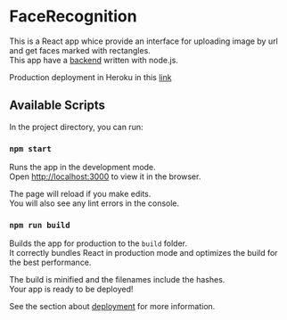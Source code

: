# FaceRecognition
This is a React app whice provide an interface for uploading  image by url and get faces marked with rectangles.  
This app have a [backend](https://github.com/Chamuelm/facerecognition_api) written with node.js.

Production deployment in Heroku in this [link](https://face-recognition-chamuelm.herokuapp.com/)

## Available Scripts

In the project directory, you can run:

### `npm start`

Runs the app in the development mode.<br>
Open [http://localhost:3000](http://localhost:3000) to view it in the browser.

The page will reload if you make edits.<br>
You will also see any lint errors in the console.

### `npm run build`

Builds the app for production to the `build` folder.<br>
It correctly bundles React in production mode and optimizes the build for the best performance.

The build is minified and the filenames include the hashes.<br>
Your app is ready to be deployed!

See the section about [deployment](https://facebook.github.io/create-react-app/docs/deployment) for more information.


